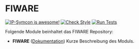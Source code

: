 # FIWARE

[![IP-Symcon is awesome!](https://img.shields.io/badge/IP--Symcon-5.0-blue.svg)](https://www.symcon.de)
[![Check Style](https://github.com/symcon/FIWARE/workflows/Check%20Style/badge.svg)](https://github.com/symcon/FIWARE/actions)
[![Run Tests](https://github.com/symcon/FIWARE/workflows/Run%20Tests/badge.svg)](https://github.com/symcon/FIWARE/actions)

Folgende Module beinhaltet das FIWARE Repository:

- __FIWARE__ ([Dokumentation](FIWARE))
	Kurze Beschreibung des Moduls.